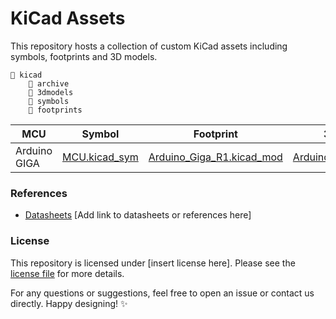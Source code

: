 # KiCad Assets

This repository hosts a collection of custom KiCad assets including symbols, footprints and 3D models.
```
📁 kicad
    📁 archive
    📁 3dmodels
    📁 symbols
    📁 footprints
```

| MCU | Symbol | Footprint | 3D Model | Datasheet | Buy |
|-----|--------|-----------|----------|-----------|-----|
| Arduino GIGA | [MCU.kicad_sym](symbols/MCU.kicad_sym) | [Arduino_Giga_R1.kicad_mod](footprints/MCU.pretty/Arduino_Giga_R1.kicad_mod) | [Arduino_Giga_R1.STEP](3dmodels/MCU.3dshapes/Arduino_Giga_R1.STEP) | [Datasheet](#) | [Buy Now](#) |

### References
- [Datasheets](#) [Add link to datasheets or references here]

### License
This repository is licensed under [insert license here]. Please see the [license file](license.) for more details.

For any questions or suggestions, feel free to open an issue or contact us directly. Happy designing! ✨
